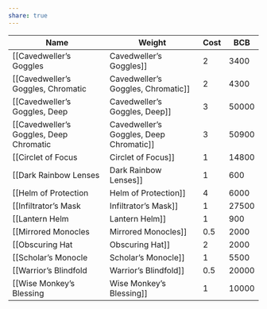 ```yaml
---
share: true
---
```

| Name                                      | Weight | Cost  | BCB |
| ----------------------------------------- | ------ | ----- | --- |
| [[Cavedweller’s Goggles|Cavedweller’s Goggles]]                 | 2      | 3400  | 5   |
| [[Cavedweller’s Goggles, Chromatic|Cavedweller’s Goggles, Chromatic]]      | 2      | 4300  | 6   |
| [[Cavedweller’s Goggles, Deep|Cavedweller’s Goggles, Deep]]           | 3      | 50000 | 10  |
| [[Cavedweller’s Goggles, Deep Chromatic|Cavedweller’s Goggles, Deep Chromatic]] | 3      | 50900 | 10  |
| [[Circlet of Focus|Circlet of Focus]]                      | 1      | 14800 | 8   |
| [[Dark Rainbow Lenses|Dark Rainbow Lenses]]                   | 1      | 600   | 3   |
| [[Helm of Protection|Helm of Protection]]                    | 4      | 6000  | 7   |
| [[Infiltrator’s Mask|Infiltrator’s Mask]]                    | 1      | 27500 | 10  |
| [[Lantern Helm|Lantern Helm]]                          | 1      | 900   | 3   |
| [[Mirrored Monocles|Mirrored Monocles]]                     | 0.5    | 2000  | 4   |
| [[Obscuring Hat|Obscuring Hat]]                         | 2      | 2000  | 4   |
| [[Scholar’s Monocle|Scholar’s Monocle]]                     | 1      | 5500  | 6   |
| [[Warrior’s Blindfold|Warrior’s Blindfold]]                   | 0.5    | 20000 | 9   |
| [[Wise Monkey’s Blessing|Wise Monkey’s Blessing]]                | 1      | 10000 | 8   |
